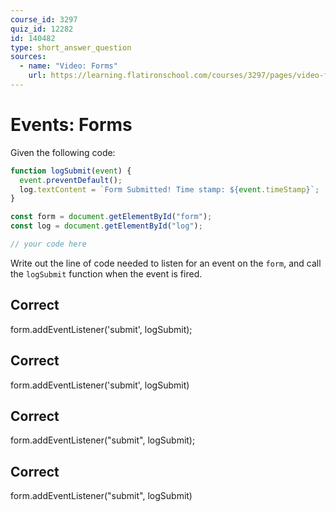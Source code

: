 ```yaml
---
course_id: 3297
quiz_id: 12282
id: 140482
type: short_answer_question
sources:
  - name: "Video: Forms"
    url: https://learning.flatironschool.com/courses/3297/pages/video-forms?module_item_id=270739
---
```


# Events: Forms

Given the following code:

```javascript
function logSubmit(event) {
  event.preventDefault();
  log.textContent = `Form Submitted! Time stamp: ${event.timeStamp}`;
}

const form = document.getElementById("form");
const log = document.getElementById("log");

// your code here
```

Write out the line of code needed to listen for an event on the `form`, and call
the `logSubmit` function when the event is fired.

## Correct

form.addEventListener('submit', logSubmit);

## Correct

form.addEventListener('submit', logSubmit)

## Correct

form.addEventListener("submit", logSubmit);

## Correct

form.addEventListener("submit", logSubmit)
